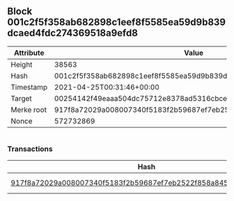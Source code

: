 ## Block 001c2f5f358ab682898c1eef8f5585ea59d9b839dcaed4fdc274369518a9efd8

Attribute | Value
--- | ---
Height | 38563
Hash | 001c2f5f358ab682898c1eef8f5585ea59d9b839dcaed4fdc274369518a9efd8
Timestamp | 2021-04-25T00:31:46+00:00
Target | 00254142f49eaaa504dc75712e8378ad5316cbcead634704b3734b6271167cc4
Merke root | 917f8a72029a008007340f5183f2b59687ef7eb2522f858a8454891f65cc1caa
Nonce | 572732869

```

```

### Transactions

Hash | Amount
--- | ---
[917f8a72029a008007340f5183f2b59687ef7eb2522f858a8454891f65cc1caa](917f8a72029a008007340f5183f2b59687ef7eb2522f858a8454891f65cc1caa.md) | 10.00000000 SKEPTI 

